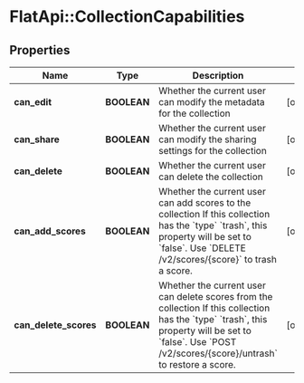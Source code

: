 # FlatApi::CollectionCapabilities

## Properties
Name | Type | Description | Notes
------------ | ------------- | ------------- | -------------
**can_edit** | **BOOLEAN** | Whether the current user can modify the metadata for the collection  | [optional] 
**can_share** | **BOOLEAN** | Whether the current user can modify the sharing settings for the collection  | [optional] 
**can_delete** | **BOOLEAN** | Whether the current user can delete the collection  | [optional] 
**can_add_scores** | **BOOLEAN** | Whether the current user can add scores to the collection  If this collection has the &#x60;type&#x60; &#x60;trash&#x60;, this property will be set to &#x60;false&#x60;. Use &#x60;DELETE /v2/scores/{score}&#x60; to trash a score.  | [optional] 
**can_delete_scores** | **BOOLEAN** | Whether the current user can delete scores from the collection  If this collection has the &#x60;type&#x60; &#x60;trash&#x60;, this property will be set to &#x60;false&#x60;. Use &#x60;POST /v2/scores/{score}/untrash&#x60; to restore a score.  | [optional] 


